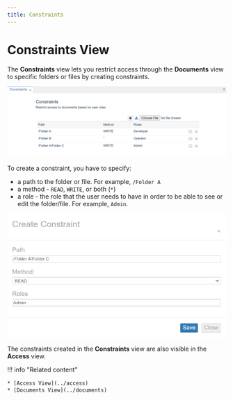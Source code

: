 ```yaml
---
title: Constraints
---
```


Constraints View
===

The **Constraints** view lets you restrict access through the **Documents** view to specific folders or files by creating constraints. 

    
![Constraints view](../../../images/constraintsview.png)

To create a constraint, you have to specify:

* a path to the folder or file. For example, `/Folder A`
* a method - `READ`, `WRITE`, or both (`*`)
* a role - the role that the user needs to have in order to be able to see or edit the folder/file. For example, `Admin`.



![Create constraint](../../../images/createconstraint.png)


The constraints created in the **Constraints** view are also visible in the **Access** view.

!!! info "Related content"

	* [Access View](../access)
    * [Documents View](../documents)